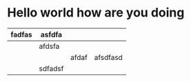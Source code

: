 Hello world how are you doing
=============================

| fadfas | asfdfa |  |  |
| --- | --- | --- | --- |
|  | afdsfa |  |  |
|  |  | afdaf | afsdfasd |
|  | sdfadsf |  |  |
